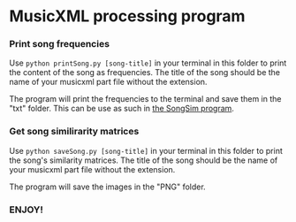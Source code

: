 # MusicXML processing program


### Print song frequencies

Use `python printSong.py [song-title]` in your terminal in this folder to print the content of the song as frequencies.
The title of the song should be the name of your musicxml part file without the extension.

The program will print the frequencies to the terminal and save them in the "txt" folder.
This can be use as such in [the SongSim program](https://colinmorris.github.io/SongSim/).


### Get song similirarity matrices

Use `python saveSong.py [song-title]` in your terminal in this folder to print the song's similarity matrices.
The title of the song should be the name of your musicxml part file without the extension.

The program will save the images in the "PNG" folder.


### ENJOY!
